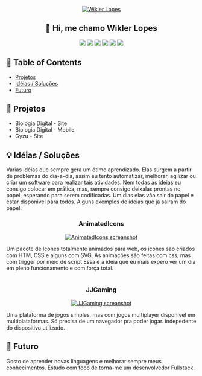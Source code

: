 <p align="center">
  <a href="" rel="noopener">
 <img src="https://i.imgur.com/iy8xKq7.png" alt="Wikler Lopes"></a>
</p>
<h2 align="center">👋 Hi, me chamo Wikler Lopes</h2>

<div align="center">

![](https://img.shields.io/badge/--0769AD.svg?style=flat-square&logo=jquery)
![](https://img.shields.io/badge/--777BB4.svg?style=flat-square&logo=php)
![](https://img.shields.io/badge/--E34F26.svg?style=flat-square&logo=html5)
![](https://img.shields.io/badge/--1572b6.svg?style=flat-square&logo=css3)
![](https://img.shields.io/badge/--1572b6.svg?style=flat-square&logo=ionic)
![](https://img.shields.io/badge/--4479A1.svg?style=flat-square&logo=mysql)

</div>


## 📝 Table of Contents

- [Projetos](#project)
- [Idéias / Soluções](#idea)
- [Futuro](#future)

## 🧐 Projetos <a name="problem_statement"></a>

- Biologia Digital - Site
- Biologia Digital - Mobile
- Gyzu - Site

## 💡 Idéias / Soluções <a name="idea"></a>

Varias idéias que sempre gera um ótimo aprendizado. Elas surgem a partir de problemas do dia-a-dia, assim eu tento automatizar, melhorar, agilizar ou criar um software para realizar tais atividades.
Nem todas as ideias eu consigo colocar em prática, mas, sempre consigo deixalas prontas no papel, esperando para serem codificadas. Um dias elas vão sair do papel e estar disponivel para todos. Alguns exemplos de ideias que ja sairam do papel:

<h3 align="center"> AnimatedIcons </h3>
<p align="center">
    <a href="https://github.com/WilkerLopes/AnimatedIcons" rel="noopener">
        <img src="https://i.imgur.com/IKN0PJU.png" alt="AnimatedIcons screanshot">
    </a>
</p>

Um pacote de Icones totalmente animados para web, os icones sao criados com HTM, CSS e alguns com SVG. As animações são feitas com css, mas com trigger por meio de script Essa é a idéia que eu mais expero ver um dia em pleno funcionamento e com força total. 
<br>
<br>

<h3 align="center"> JJGaming </h3>
<p align="center">
    <a href="https://github.com/WilkerLopes/JJGaming" rel="noopener">
        <img src="https://i.imgur.com/tdELOyY.png" alt="JJGaming screanshot">
    </a>
</p>
Uma plataforma de jogos simples, mas com jogos multiplayer disponível em multiplataformas. Só precisa de um navegador pra poder jogar. indepedente do dispositivo utilizado.

## 🚀 Futuro <a name="future"></a>

Gosto de aprender novas linguagens e melhorar sempre meus conhecimentos. Estudo com foco de torna-me um desenvolvedor Fullstack.


